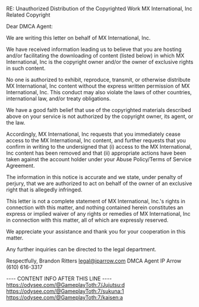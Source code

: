RE: Unauthorized Distribution of the Copyrighted Work
MX International, Inc Related Copyright

Dear DMCA Agent:

We are writing this letter on behalf of MX International, Inc.

We have received information leading us to believe that you are hosting and/or facilitating the downloading of content (listed below) in which MX International, Inc is the copyright owner and/or the owner of exclusive rights in such content.

No one is authorized to exhibit, reproduce, transmit, or otherwise distribute MX International, Inc content without the express written permission of MX International, Inc. This conduct may also violate the laws of other countries, international law, and/or treaty obligations.

We have a good faith belief that use of the copyrighted materials described above on your service is not authorized by the copyright owner, its agent, or the law.

Accordingly, MX International, Inc requests that you immediately cease access to the MX International, Inc content, and further requests that you confirm in writing to the undersigned that (i) access to the MX International, Inc content has been removed and that (ii) appropriate actions have been taken against the account holder under your Abuse Policy/Terms of Service Agreement.

The information in this notice is accurate and we state, under penalty of perjury, that we are authorized to act on behalf of the owner of an exclusive right that is allegedly infringed.

This letter is not a complete statement of MX International, Inc.'s rights in connection with this matter, and nothing contained herein constitutes an express or implied waiver of any rights or remedies of MX International, Inc in connection with this matter, all of which are expressly reserved.

We appreciate your assistance and thank you for your cooperation in this matter.

Any further inquiries can be directed to the legal department.

Respectfully,
Brandon Ritters
legal@iparrow.com
DMCA Agent
IP Arrow
(610) 616-3317

---- CONTENT INFO AFTER THIS LINE ----
https://odysee.com/@GameplayToth:7/Jujutsu:d
https://odysee.com/@GameplayToth:7/sukuna:1
https://odysee.com/@GameplayToth:7/kaisen:a
